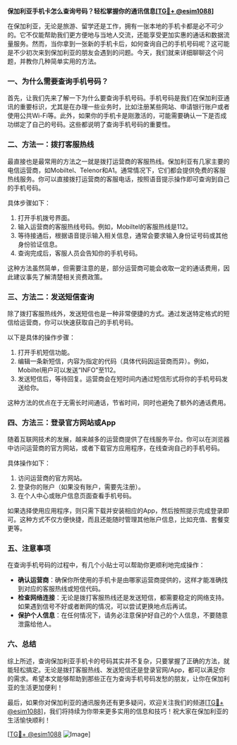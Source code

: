 **保加利亚手机卡怎么查询号码？轻松掌握你的通讯信息[[TG💪+ @esim1088](https://t.me/s/esim1088)]**

在保加利亚，无论是旅游、留学还是工作，拥有一张本地的手机卡都是必不可少的。它不仅能帮助我们更方便地与当地人交流，还能享受更加实惠的通话和数据流量服务。然而，当你拿到一张新的手机卡后，如何查询自己的手机号码呢？这可能是不少初次来到保加利亚的朋友会遇到的问题。今天，我们就来详细聊聊这个问题，并教你几种简单实用的方法。

### 一、为什么需要查询手机号码？

首先，让我们先来了解一下为什么要查询手机号码。手机号码是我们在保加利亚通讯的重要标识，尤其是在办理一些业务时，比如注册某些网站、申请银行账户或者使用公共Wi-Fi等。此外，如果你的手机卡是刚激活的，可能需要确认一下是否成功绑定了自己的号码。这些都说明了查询手机号码的重要性。

### 二、方法一：拨打客服热线

最直接也是最常用的方法之一就是拨打运营商的客服热线。保加利亚有几家主要的电信运营商，如Mobiltel、Telenor和A1。通常情况下，它们都会提供免费的客服热线服务。你可以直接拨打运营商的客服电话，按照语音提示操作即可查询到自己的手机号码。

具体步骤如下：

1. 打开手机拨号界面。
2. 输入运营商的客服热线号码。例如，Mobiltel的客服热线是112。
3. 等待接通后，根据语音提示输入相关信息，通常会要求输入身份证号码或其他身份验证信息。
4. 查询完成后，客服人员会告知你的手机号码。

这种方法虽然简单，但需要注意的是，部分运营商可能会收取一定的通话费用，因此建议事先了解清楚相关资费政策。

### 三、方法二：发送短信查询

除了拨打客服热线外，发送短信也是一种非常便捷的方式。通过发送特定格式的短信给运营商，你可以快速获取自己的手机号码。

以下是具体的操作步骤：

1. 打开手机短信功能。
2. 编辑一条新短信，内容为指定的代码（具体代码因运营商而异）。例如，Mobiltel用户可以发送“INFO”至112。
3. 发送短信后，等待回复。运营商会在短时间内通过短信形式将你的手机号码发送给你。

这种方法的优点在于无需长时间通话，节省时间，同时也避免了额外的通话费用。

### 四、方法三：登录官方网站或App

随着互联网技术的发展，越来越多的运营商提供了在线服务平台。你可以在浏览器中访问运营商的官方网站，或者下载官方应用程序，在线查询自己的手机号码。

具体操作如下：

1. 访问运营商的官方网站。
2. 登录你的账户（如果没有账户，需要先注册）。
3. 在个人中心或账户信息页面查看手机号码。

如果选择使用应用程序，则只需下载并安装相应的App，然后按照提示完成登录即可。这种方式不仅方便快捷，而且还能随时管理其他账户信息，比如充值、套餐变更等。

### 五、注意事项

在查询手机号码的过程中，有几个小贴士可以帮助你更顺利地完成操作：

- **确认运营商**：确保你所使用的手机卡是由哪家运营商提供的，这样才能准确找到对应的客服热线或短信代码。
- **检查网络连接**：无论是拨打客服热线还是发送短信，都需要稳定的网络支持。如果遇到信号不好或者断网的情况，可以尝试更换地点后再试。
- **保护个人信息**：在任何情况下，请务必注意保护好自己的个人信息，不要随意泄露给他人。

### 六、总结

综上所述，查询保加利亚手机卡的号码其实并不复杂，只要掌握了正确的方法，就能轻松搞定。无论是拨打客服热线、发送短信还是登录官网/App，都可以满足你的需求。希望本文能够帮助到那些正在为查询手机号码发愁的朋友，让你在保加利亚的生活更加便利！

最后，如果你对保加利亚的通讯服务还有更多疑问，欢迎关注我们的频道[[TG💪+ @esim1088](https://t.me/s/esim1088)]，我们将持续为你带来更多实用的信息和技巧！祝大家在保加利亚的生活愉快顺利！

[[TG💪+ @esim1088](https://t.me/s/esim1088) ![Image](https://i.postimg.cc/4NQfJmqS/Snipaste-2025-05-13-00-14-12.png)]